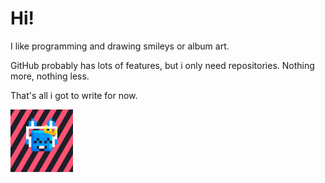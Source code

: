# Hi!

I like programming and drawing smileys or album art.

GitHub probably has lots of features, but i only need repositories. Nothing more, nothing less.

That's all i got to write for now.

<img src="pfp.png"
     alt="aaaaaaa"
     width='100px' height='100px' />
